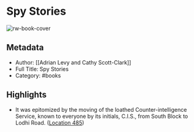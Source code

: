 # Spy Stories

![rw-book-cover](https://m.media-amazon.com/images/I/81LiIjyTRHL._SY160.jpg)

## Metadata
- Author: [[Adrian Levy and Cathy Scott-Clark]]
- Full Title: Spy Stories
- Category: #books

## Highlights
- It was epitomized by the moving of the loathed Counter-intelligence Service, known to everyone by its initials, C.I.S., from South Block to Lodhi Road. ([Location 485](https://readwise.io/to_kindle?action=open&asin=B09F27BDTX&location=485))
